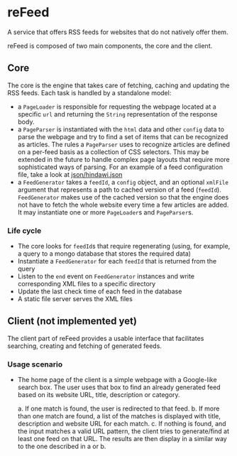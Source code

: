 reFeed
===========
A service that offers RSS feeds for websites that do not natively offer them.

reFeed is composed of two main components, the core and the client.

Core
-----------
The core is the engine that takes care of fetching, caching and updating the RSS feeds. Each task is handled by a standalone model:

* a `PageLoader` is responsible for requesting the webpage located at a specific `url` and returning the `String` representation of the response body.
* a `PageParser` is instantiated with the `html` data and other `config` data to parse the webpage and try to find a set of items that can be recognized as articles. The rules a `PageParser` uses to recognize articles are defined on a per-feed basis as a collection of CSS selectors. This may be extended in the future to handle complex page layouts that require more sophisticated ways of parsing. For an example of a feed configuration file, take a look at [json/hindawi.json](json/hindawi.json)
* a `FeedGenerator` takes a `feedId`, a `config` object, and an optional `xmlFile` argument that represents a path to cached version of a feed (`feedId`). `FeedGenerator` makes use of the cached version so that the engine does not have to fetch the whole website every time a few articles are added. It may instantiate one or more `PageLoader`s and `PageParser`s.


### Life cycle

* The core looks for `feedId`s that require regenerating (using, for example, a query to a mongo database that stores the required data)
* Instantiate a `FeedGenerator` for each `feedId` that is returned from the query
* Listen to the `end` event on `FeedGenerator` instances and write corresponding XML files to a specific directory
* Update the last check time of each feed in the database
* A static file server serves the XML files

Client (not implemented yet)
-----------------------------
The client part of reFeed provides a usable interface that facilitates searching, creating and fetching of generated feeds.

### Usage scenario

* The home page of the client is a simple webpage with a Google-like search box. The user uses that box to find an already generated feed based on its website URL, title, description or category.

    a. If one match is found, the user is redirected to that feed.
    b.  If more than one match are found, a list of the matches is displayed with title, description and website URL for each match.
    c. If nothing is found, and the input matches a valid URL pattern, the client tries to generate/find at least one feed on that URL. The results are then display in a similar way to the one described in a or b.